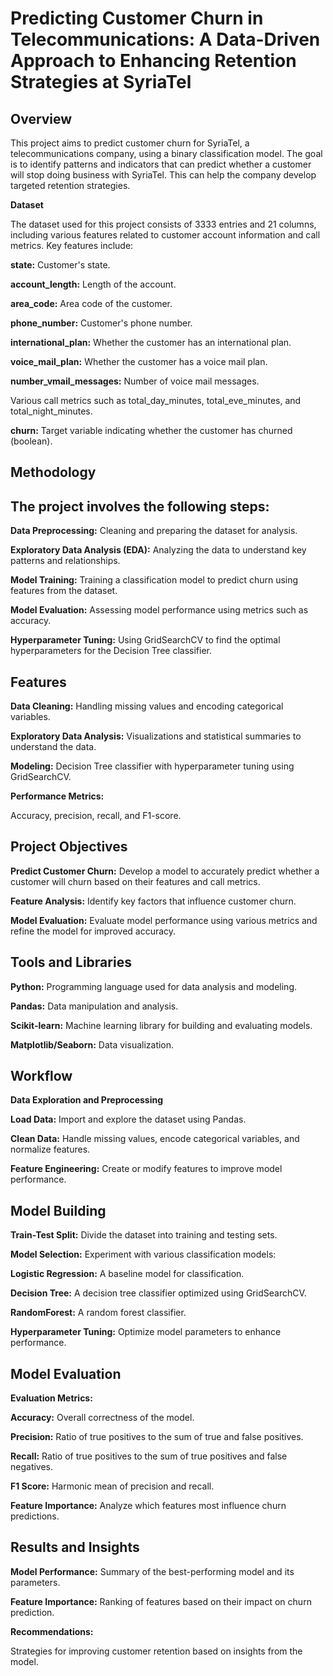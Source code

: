 # **Predicting Customer Churn in Telecommunications: A Data-Driven Approach to Enhancing Retention Strategies at SyriaTel**  


## **Overview**

This project aims to predict customer churn for SyriaTel, a telecommunications company, using a binary classification model. The goal is to identify patterns and indicators that can predict whether a customer will stop doing business with SyriaTel. This can help the company develop targeted retention strategies.

**Dataset**

The dataset used for this project consists of 3333 entries and 21 columns, including various features related to customer account information and call metrics. Key features include:

**state:** Customer's state.

**account_length:** Length of the account.

**area_code:** Area code of the customer.

**phone_number:** Customer's phone number.

**international_plan:** Whether the customer has an international plan.

**voice_mail_plan:** Whether the customer has a voice mail plan.

**number_vmail_messages:** Number of voice mail messages.

Various call metrics such as total_day_minutes, total_eve_minutes, and total_night_minutes.

**churn:** Target variable indicating whether the customer has churned (boolean).

## **Methodology**

## The project involves the following steps:

**Data Preprocessing:** Cleaning and preparing the dataset for analysis.

**Exploratory Data Analysis (EDA):** Analyzing the data to understand key patterns and relationships.

**Model Training:** Training a classification model to predict churn using features from the dataset.

**Model Evaluation:** Assessing model performance using metrics such as accuracy.

**Hyperparameter Tuning:** Using GridSearchCV to find the optimal hyperparameters for the Decision Tree classifier.

## **Features**

**Data Cleaning:** Handling missing values and encoding categorical variables.

**Exploratory Data Analysis:** Visualizations and statistical summaries to understand the data.

**Modeling:** Decision Tree classifier with hyperparameter tuning using GridSearchCV.

**Performance Metrics:**

 Accuracy, precision, recall, and F1-score.

 ## **Project Objectives**

**Predict Customer Churn:** Develop a model to accurately predict whether a customer will churn based on their features and call metrics.

**Feature Analysis:** Identify key factors that influence customer churn.

**Model Evaluation:** Evaluate model performance using various metrics and refine the model for improved accuracy.

## **Tools and Libraries**

**Python:** Programming language used for data analysis and modeling.

**Pandas:** Data manipulation and analysis.

**Scikit-learn:** Machine learning library for building and evaluating models.

**Matplotlib/Seaborn:** Data visualization.

## **Workflow**

**Data Exploration and Preprocessing**

**Load Data:** Import and explore the dataset using Pandas.

**Clean Data:** Handle missing values, encode categorical variables, and normalize features.

**Feature Engineering:** Create or modify features to improve model performance.

## **Model Building**

**Train-Test Split:** Divide the dataset into training and testing sets.

**Model Selection:** Experiment with various classification models:

**Logistic Regression:** A baseline model for classification.

**Decision Tree:** A decision tree classifier optimized using GridSearchCV.

**RandomForest:** A random forest classifier.

**Hyperparameter Tuning:** Optimize model parameters to enhance performance.

## **Model Evaluation**

**Evaluation Metrics:**

**Accuracy:** Overall correctness of the model.

**Precision:** Ratio of true positives to the sum of true and false positives.

**Recall:** Ratio of true positives to the sum of true positives and false negatives.

**F1 Score:** Harmonic mean of precision and recall.

**Feature Importance:** Analyze which features most influence churn predictions.

## **Results and Insights**

**Model Performance:** Summary of the best-performing model and its parameters.

**Feature Importance:** Ranking of features based on their impact on churn prediction.

**Recommendations:**

 Strategies for improving customer retention based on insights from the model.